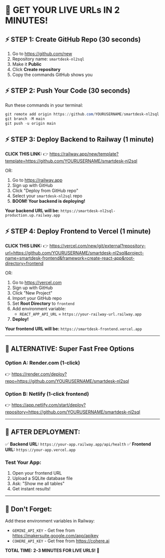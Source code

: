 # 🚀 GET YOUR LIVE URLs IN 2 MINUTES!

## ⚡ STEP 1: Create GitHub Repo (30 seconds)

1. Go to https://github.com/new
2. Repository name: `smartdesk-nl2sql`
3. Make it **Public**
4. Click **Create repository**
5. Copy the commands GitHub shows you

## ⚡ STEP 2: Push Your Code (30 seconds)

Run these commands in your terminal:

```powershell
git remote add origin https://github.com/YOURUSERNAME/smartdesk-nl2sql.git
git branch -M main
git push -u origin main
```

## ⚡ STEP 3: Deploy Backend to Railway (1 minute)

**CLICK THIS LINK:** 
👉 https://railway.app/new/template?template=https://github.com/YOURUSERNAME/smartdesk-nl2sql

OR:
1. Go to https://railway.app
2. Sign up with GitHub
3. Click "Deploy from GitHub repo"
4. Select your `smartdesk-nl2sql` repo
5. **BOOM! Your backend is deploying!**

**Your backend URL will be:** `https://smartdesk-nl2sql-production.up.railway.app`

## ⚡ STEP 4: Deploy Frontend to Vercel (1 minute)

**CLICK THIS LINK:**
👉 https://vercel.com/new/git/external?repository-url=https://github.com/YOURUSERNAME/smartdesk-nl2sql&project-name=smartdesk-frontend&framework=create-react-app&root-directory=frontend

OR:
1. Go to https://vercel.com
2. Sign up with GitHub
3. Click "New Project"
4. Import your GitHub repo
5. Set **Root Directory** to `frontend`
6. Add environment variable:
   - `REACT_APP_API_URL` = `https://your-railway-url.railway.app`
7. **Deploy!**

**Your frontend URL will be:** `https://smartdesk-frontend.vercel.app`

---

## 🎉 ALTERNATIVE: Super Fast Free Options

### Option A: Render.com (1-click)
👉 https://render.com/deploy?repo=https://github.com/YOURUSERNAME/smartdesk-nl2sql

### Option B: Netlify (1-click frontend)
👉 https://app.netlify.com/start/deploy?repository=https://github.com/YOURUSERNAME/smartdesk-nl2sql

---

## 📱 AFTER DEPLOYMENT:

✅ **Backend URL:** `https://your-app.railway.app/api/health`
✅ **Frontend URL:** `https://your-app.vercel.app`

### Test Your App:
1. Open your frontend URL
2. Upload a SQLite database file
3. Ask: "Show me all tables"
4. Get instant results!

---

## 🔑 Don't Forget:

Add these environment variables in Railway:
- `GEMINI_API_KEY` - Get free from https://makersuite.google.com/app/apikey
- `COHERE_API_KEY` - Get free from https://cohere.ai

**TOTAL TIME: 2-3 MINUTES FOR LIVE URLS! 🚀**
